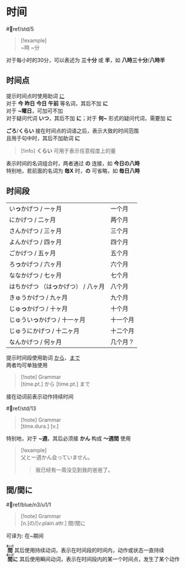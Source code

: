 # 时间  

 #📖ref/std/5  

> [!example]  
> ~時 ~分  

对于每小时的30分，可以表述为 **三十分** 或 **半**，如 **八時三十分**/**八時半**  

## 时间点

提示时间点时使用助词 [に](../4.particle/に.md#提示时间点)  
对于 **今** **昨日** **今日** **午前** 等名词，其后不加 **に**  
对于 **~曜日**，可加可不加  
对于疑问代词 **いつ**，其后不加 **に**；对于 **何~** 形式的疑问代词，需要加 **に**  

**ごろ**/**くらい** 接在时间点的词语之后，表示大致的时间范围  
且用于句中时，其后不加助词 **に**  
> [!info] **くらい** 可用于表示任意程度上的量  

表示时间的名词组合时，两者通过 **の** 连接，如 **今日の八時**  
特别地，若前面的名词为 **毎X** 时，**の** 可省略，如 **毎日八時**  

## 时间段

|                         |      |
| ----------------------- | ---- |
| い**っ**かげつ / 一ヶ月         | 一个月  |
| にかげつ / 二ヶ月              | 两个月  |
| さんかげつ / 三ヶ月             | 三个月  |
| よんかげつ / 四ヶ月             | 四个月  |
| ごかげつ / 五ヶ月              | 五个月  |
| ろ**っ**かげつ / 六ヶ月         | 六个月  |
| ななかげつ / 七ヶ月             | 七个月  |
| はちかげつ （は**っ**かげつ） / 八ヶ月 | 八个月  |
| きゅうかげつ / 九ヶ月            | 九个月  |
| じゅ**っ**かげつ / 十ヶ月        | 十个月  |
| じゅうい**っ**かげつ / 十一ヶ月     | 十一个月 |
| じゅうにかげつ / 十二ヶ月          | 十二个月 |
| なんかげつ / 何ヶ月             | 几个月？ |

提示时间段使用助词 [から](../4.particle/から.md#提示时间段的起点)、[まで](../4.particle/まで.md#提示时间段的终点)  
两者均可单独使用  

> [!note] Grammar  
> [time.pt.] から [time.pt.] まで  

接在动词前表示动作持续时间  

 #📖ref/std/13  

> [!note] Grammar  
> [time.dura.] [v.]  

特别地，对于 **~週**，其后必须接 **かん** 构成 **～週間** 使用  
> [!example]  
> 父と一週かん会っていません。  
> > 我已经有一周没见到我的爸爸了。  

## 間/間に

 #📖ref/blue/n3/u1/1  

> [!note] Grammar  
> [n.]の/[v.plain.attr.] 間/間に  

可译为: 在~期间  

<b><ruby>間<rt>あいだ</rt></ruby></b> 其后使用持续动词，表示在时间段的时间内，动作或状态一直持续  
<b><ruby>間<rt>あいだ</rt>に</ruby></b> 其后使用瞬间动词，表示在时间段内的某一个时间点，发生了某个动作  
